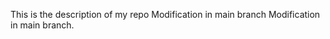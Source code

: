 This is the description of my repo 
M o d i f i c a t i o n 
 
 i n 
 
 m a i n 
 
 b r a n c h 
Modification in main branch.
